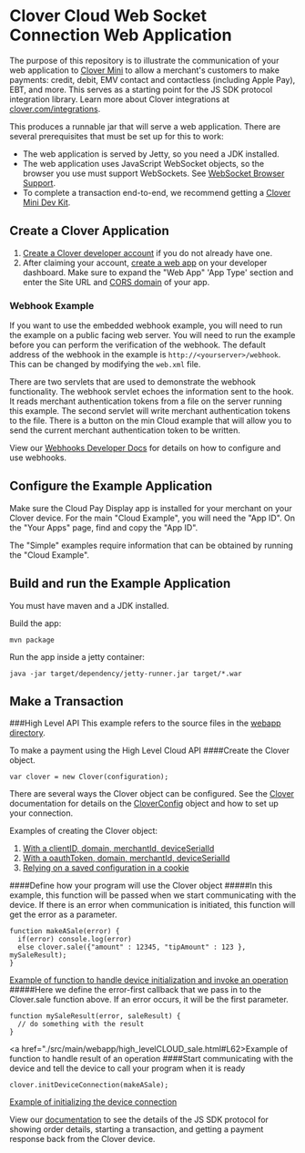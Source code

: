 Clover Cloud Web Socket Connection Web Application
====================================================
The purpose of this repository is to illustrate the communication of your web application to [Clover Mini](https://www.clover.com/pos-hardware/mini) to allow a merchant's customers to make payments: credit, debit, EMV contact and contactless (including Apple Pay), EBT, and more. This serves as a starting point for the JS SDK protocol integration library. Learn more about Clover integrations at [clover.com/integrations](https://www.clover.com/integrations).

This produces a runnable jar that will serve a web application. There are several prerequisites that must be set up for this to work:
- The web application is served by Jetty, so you need a JDK installed.
- The web application uses JavaScript WebSocket objects, so the browser you use must support WebSockets. See [WebSocket Browser Support](http://caniuse.com/#feat=websockets).
- To complete a transaction end-to-end, we recommend getting a [Clover Mini Dev Kit](http://cloverdevkit.com/collections/devkits/products/clover-mini-dev-kit).

## Create a Clover Application

1.  [Create a Clover developer account](https://docs.clover.com/build/#first-create-your-developer-account) if you do not already have one.
7.  After claiming your account, [create a web app](https://docs.clover.com/build/web-apps/#step-1-create-your-clover-web-app) on your developer dashboard. Make sure to expand the "Web App" 'App Type' section and enter the Site URL and [CORS domain](https://docs.clover.com/build/web-apps/cors/) of your app.

### Webhook Example
If you want to use the embedded webhook example, you will need to run the example on a public facing web server.  You 
will need to run the example before you can perform the verification of the webhook. The default address of the webhook
in the example is ```http://<yourserver>/webhook```.  This can be changed by modifying the `web.xml` file.

There are two servlets that are used to demonstrate the webhook functionality.  The webhook servlet echoes the 
information sent to the hook.  It reads merchant authentication tokens from a file on the server running this example.
The second servlet will write merchant authentication tokens to the file.  There is a button on the min Cloud example 
that will allow you to send the current merchant authentication token to be written.

View our [Webhooks Developer Docs](https://docs.clover.com/build/web-apps/webhooks/) for details on how to configure and use webhooks.
    
## Configure the Example Application    
    
Make sure the Cloud Pay Display app is installed for your merchant on your Clover device.
For the main "Cloud Example", you will need the "App ID".  On the "Your Apps" page, find and copy the "App ID".

The "Simple" examples require information that can be obtained by running the "Cloud Example".             
    
## Build and run the Example Application
    
You must have maven and a JDK installed.

Build the app:
```
mvn package
```
Run the app inside a jetty container:
```
java -jar target/dependency/jetty-runner.jar target/*.war
```

## Make a Transaction

###High Level API
This example refers to the source files in the [webapp directory](./src/main/webapp).

To make a payment using the High Level Cloud API
####Create the Clover object.
```
var clover = new Clover(configuration);
```

There are several ways the Clover object can be configured. See the [Clover](https://rawgit.com/clover/remote-pay-cloud/master/src/main/webapp/docs/Clover.html)
documentation for details on the [CloverConfig](https://rawgit.com/clover/remote-pay-cloud/master/src/main/webapp/docs/global.html#CloverConfig)
object and how to set up your connection.

Examples of creating the Clover object:

1. <a href="./src/main/webapp/high_levelCLOUD_sale.html#L29" target="_blank">With a clientID, domain, merchantId, deviceSerialId</a>
1. <a href="./src/main/webapp/high_levelCLOUD_printImage.html#L30">With a oauthToken, domain, merchantId, deviceSerialId</a>
1. <a href="./src/main/webapp/high_levelCLOUD4_sale.html#L32">Relying on a saved configuration in a cookie</a>

####Define how your program will use the Clover object
#####In this example, this function will be passed when we start communicating with the device.  If there is an error when communication is initiated, this function will get the error as a parameter.
```
function makeASale(error) {
  if(error) console.log(error)
  else clover.sale({"amount" : 12345, "tipAmount" : 123 }, mySaleResult);
}
```

<a href="./src/main/webapp/high_levelCLOUD_sale.html#L42">Example of function to handle device initialization and invoke an operation</a>
#####Here we define the error-first callback that we pass in to the Clover.sale function above.  If an error occurs, it will be the first parameter.
```
function mySaleResult(error, saleResult) {
  // do something with the result
}
```

<a href="./src/main/webapp/high_levelCLOUD_sale.html#L62>Example of function to handle result of an operation</a>
####Start communicating with the device and tell the device to call your program when it is ready
```
clover.initDeviceConnection(makeASale);
```

<a href="./src/main/webapp/high_levelCLOUD_sale.html#L39">Example of initializing the device connection</a>


View our [documentation](https://rawgit.com/clover/remote-pay-cloud/master/src/main/webapp/docs/index.html) to see the 
details of the JS SDK protocol for showing order details, starting a transaction, and getting a payment response back 
from the Clover device.
